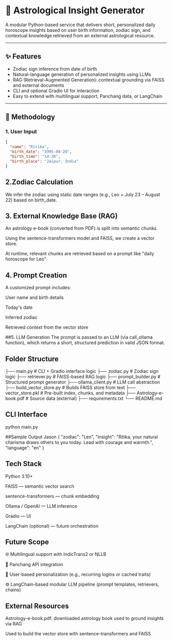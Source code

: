 # 🔮 Astrological Insight Generator

A modular Python-based service that delivers short, personalized daily horoscope insights based on user birth information, zodiac sign, and contextual knowledge retrieved from an external astrological resource.

---

## ✨ Features

- Zodiac sign inference from date of birth  
- Natural-language generation of personalized insights using LLMs  
- RAG (Retrieval-Augmented Generation): contextual grounding via FAISS and external documents  
- CLI and optional Gradio UI for interaction  
- Easy to extend with multilingual support, Panchang data, or LangChain

---

## 🧠 Methodology

### 1. **User Input**

```json
{
  "name": "Ritika",
  "birth_date": "1995-08-20",
  "birth_time": "14:30",
  "birth_place": "Jaipur, India"
}
```

## 2.Zodiac Calculation
We infer the zodiac using static date ranges (e.g., Leo = July 23 – August 22) based on birth_date.

## 3. External Knowledge Base (RAG)
An astrology e-book (converted from PDF) is split into semantic chunks.

Using the sentence-transformers model and FAISS, we create a vector store.

At runtime, relevant chunks are retrieved based on a prompt like "daily horoscope for Leo".

## 4. Prompt Creation
A customized prompt includes:

User name and birth details

Today's date

Inferred zodiac

Retrieved context from the vector store

##5. LLM Generation
The prompt is passed to an LLM (via call_ollama function), which returns a short, structured prediction in valid JSON format.

## Folder Structure 
├── main.py                  # CLI + Gradio interface logic
├── zodiac.py                # Zodiac sign logic
├── retriever.py             # FAISS-based RAG logic
├── prompt_builder.py        # Structured prompt generator
├── ollama_client.py         # LLM call abstraction
├── build_vector_store.py    # Builds FAISS store from text
├── vector_store.pkl         # Pre-built index, chunks, and metadata
├── Astrology-e-book.pdf     # Source data (external)
├── requirements.txt
└── README.md
## CLI Interface
python main.py

##Sample Output
Jason
{
  "zodiac": "Leo",
  "insight": "Ritika, your natural charisma draws others to you today. Lead with courage and warmth.",
  "language": "en"
}

## Tech Stack
Python 3.10+

FAISS — semantic vector search

sentence-transformers — chunk embedding

Ollama / OpenAI — LLM inference

Gradio — UI

LangChain (optional) — future orchestration

## Future Scope
🌐 Multilingual support with IndicTrans2 or NLLB

📅 Panchang API integration

🧠 User-based personalization (e.g., recurring logins or cached traits)

⚙️ LangChain-based modular LLM pipeline (prompt templates, retrievers, chains)

## External Resources
Astrology-e-book.pdf: downloaded astrology book used to ground insights via RAG

Used to build the vector store with sentence-transformers and FAISS
